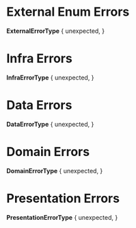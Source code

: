 # External Enum Errors
**ExternalErrorType** {
    unexpected,
}

# Infra Errors
**InfraErrorType** {
    unexpected,
}

# Data Errors
**DataErrorType** {
    unexpected,
}

# Domain Errors
**DomainErrorType** {
    unexpected,
}

# Presentation Errors
**PresentationErrorType** {
    unexpected,
}